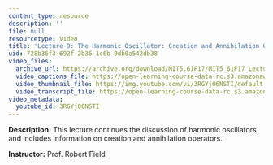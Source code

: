 ```yaml
---
content_type: resource
description: ''
file: null
resourcetype: Video
title: 'Lecture 9: The Harmonic Oscillator: Creation and Annihilation Operators'
uid: 728b36f3-692f-2b36-1c6b-9db0a542db38
video_files:
  archive_url: https://archive.org/download/MIT5.61F17/MIT5_61F17_Lecture_09_300k.mp4
  video_captions_file: https://open-learning-course-data-rc.s3.amazonaws.com/5-61-physical-chemistry-fall-2017/9d6df7e12bd35e33adac8d64f7bb4516_3RGYj06NSTI.vtt
  video_thumbnail_file: https://img.youtube.com/vi/3RGYj06NSTI/default.jpg
  video_transcript_file: https://open-learning-course-data-rc.s3.amazonaws.com/5-61-physical-chemistry-fall-2017/30a3493a29a130afb3144cea0cfa0739_3RGYj06NSTI.pdf
video_metadata:
  youtube_id: 3RGYj06NSTI
---
```


**Description:** This lecture continues the discussion of harmonic oscillators and includes information on creation and annihilation operators.

**Instructor:** Prof. Robert Field
